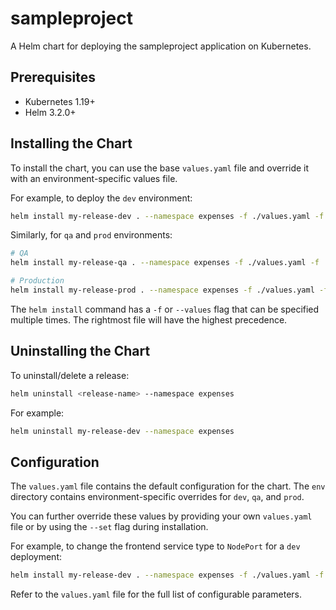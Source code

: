 # sampleproject

A Helm chart for deploying the sampleproject application on Kubernetes.

## Prerequisites

- Kubernetes 1.19+
- Helm 3.2.0+

## Installing the Chart

To install the chart, you can use the base `values.yaml` file and override it with an environment-specific values file.

For example, to deploy the `dev` environment:

```bash
helm install my-release-dev . --namespace expenses -f ./values.yaml -f ../env/dev/values.yaml
```

Similarly, for `qa` and `prod` environments:

```bash
# QA
helm install my-release-qa . --namespace expenses -f ./values.yaml -f ../env/qa/values.yaml

# Production
helm install my-release-prod . --namespace expenses -f ./values.yaml -f ../env/prod/values.yaml
```

The `helm install` command has a `-f` or `--values` flag that can be specified multiple times. The rightmost file will have the highest precedence.

## Uninstalling the Chart

To uninstall/delete a release:

```bash
helm uninstall <release-name> --namespace expenses
```

For example:
```bash
helm uninstall my-release-dev --namespace expenses
```

## Configuration

The `values.yaml` file contains the default configuration for the chart.
The `env` directory contains environment-specific overrides for `dev`, `qa`, and `prod`.

You can further override these values by providing your own `values.yaml` file or by using the `--set` flag during installation.

For example, to change the frontend service type to `NodePort` for a `dev` deployment:

```bash
helm install my-release-dev . --namespace expenses -f ./values.yaml -f ../env/dev/values.yaml --set frontend.service.type=NodePort
```

Refer to the `values.yaml` file for the full list of configurable parameters.